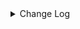 <details><summary> Change Log </summary>

| Change | Commit | Version |
| --- | --- | --- |
|[Improve][API] Add metadata schema into catalog table (#9586)|https://github.com/apache/seatunnel/commit/385814e7f1|2.3.12|
|[Improve] restruct connector common options (#8634)|https://github.com/apache/seatunnel/commit/f3499a6eeb|2.3.10|
|[improve] add assert options (#8620)|https://github.com/apache/seatunnel/commit/b159cc0c75|2.3.10|
|[Feature][API] Support timestamp with timezone offset (#8367)|https://github.com/apache/seatunnel/commit/e18bfeabd2|2.3.9|
|[fix][connector-v2][connector-assert] Optimize Assert Sink verification method (#8356)|https://github.com/apache/seatunnel/commit/5c9159d7cd|2.3.9|
|[Improve][dist]add shade check rule (#8136)|https://github.com/apache/seatunnel/commit/51ef800016|2.3.9|
|[Feature][File] Support config null format for text file read (#8109)|https://github.com/apache/seatunnel/commit/2dbf02df47|2.3.9|
|[Feature][Transform-V2] Support transform with multi-table (#7628)|https://github.com/apache/seatunnel/commit/72c9c4576d|2.3.9|
|[Improve][API] Unified tables_configs and table_list (#8100)|https://github.com/apache/seatunnel/commit/84c0b8d660|2.3.9|
|[Fix][API] Fix column length can not be long (#8039)|https://github.com/apache/seatunnel/commit/16cf632d3e|2.3.9|
|[Feature][Restapi] Allow metrics information to be associated to logical plan nodes (#7786)|https://github.com/apache/seatunnel/commit/6b7c53d03c|2.3.9|
|[Feature][Connector-V2] Assert support multi-table check (#7687)|https://github.com/apache/seatunnel/commit/c4778a2497|2.3.8|
|[Feature][Transform] Add embedding transform (#7534)|https://github.com/apache/seatunnel/commit/3310cfcd34|2.3.8|
|[Improve][Connector] Add multi-table sink option check (#7360)|https://github.com/apache/seatunnel/commit/2489f6446b|2.3.7|
|[Feature][Core] Support using upstream table placeholders in sink options and auto replacement (#7131)|https://github.com/apache/seatunnel/commit/c4ca74122c|2.3.6|
|[Hotfix] fix http source can not read yyyy-MM-dd HH:mm:ss format bug &amp; Improve DateTime Utils (#6601)|https://github.com/apache/seatunnel/commit/19888e7969|2.3.5|
|[Feature][Connector-V2][Assert] Support field type assert and field value equality assert for full data types (#6275)|https://github.com/apache/seatunnel/commit/576919bfab|2.3.4|
|[Feature][Connector-V2][Assert] Support check the precision and scale of Decimal type. (#6110)|https://github.com/apache/seatunnel/commit/dd64ed52d4|2.3.4|
|[Hotfix][SQL Transform] Fix cast to timestamp, date, time bug (#5812)|https://github.com/apache/seatunnel/commit/de181de02a|2.3.4|
|[Improve][Common] Introduce new error define rule (#5793)|https://github.com/apache/seatunnel/commit/9d1b2582b2|2.3.4|
|[Improve] Remove use `SeaTunnelSink::getConsumedType` method and mark it as deprecated (#5755)|https://github.com/apache/seatunnel/commit/8de7408100|2.3.4|
|[Improve] Add default implement for `SeaTunnelSink::setTypeInfo` (#5682)|https://github.com/apache/seatunnel/commit/86cba87450|2.3.4|
|[Fix] Fix log error when multi-table sink close (#5683)|https://github.com/apache/seatunnel/commit/fea4b6f268|2.3.4|
|Support config tableIdentifier for schema (#5628)|https://github.com/apache/seatunnel/commit/652921fb75|2.3.4|
|[Feature] Add `table-names` from FakeSource/Assert to produce/assert multi-table (#5604)|https://github.com/apache/seatunnel/commit/2c67cd8f3e|2.3.4|
|[Improve] Remove useless ReadonlyConfig flatten feature (#5612)|https://github.com/apache/seatunnel/commit/243edfef3d|2.3.4|
|Support config column/primaryKey/constraintKey in schema (#5564)|https://github.com/apache/seatunnel/commit/eac76b4e50|2.3.4|
|[Improve][connector-assert]support &#x27;DECIMAL&#x27; type and fix &#x27;Number&#x27; type precision issue (#5479)|https://github.com/apache/seatunnel/commit/d308e27733|2.3.4|
|[Improve][CheckStyle] Remove useless &#x27;SuppressWarnings&#x27; annotation of checkstyle. (#5260)|https://github.com/apache/seatunnel/commit/51c0d709ba|2.3.4|
|[Feature][Transform] Add SimpleSQL transform plugin (#4148)|https://github.com/apache/seatunnel/commit/b914d49abf|2.3.1|
|[Improve][build] Give the maven module a human readable name (#4114)|https://github.com/apache/seatunnel/commit/d7cd601051|2.3.1|
|[Improve][Project] Code format with spotless plugin. (#4101)|https://github.com/apache/seatunnel/commit/a2ab166561|2.3.1|
|[Hotfix][OptionRule] Fix option rule about all connectors (#3592)|https://github.com/apache/seatunnel/commit/226dc6a119|2.3.0|
|[Improve][Connector-V2][Assert] Unified exception for assert connector (#3331)|https://github.com/apache/seatunnel/commit/e74c9bc6fd|2.3.0|
|[improve][connector] The Factory#factoryIdentifier must be consistent with PluginIdentifierInterface#getPluginName (#3328)|https://github.com/apache/seatunnel/commit/d9519d696a|2.3.0|
|[Improve][Connector-V2] Add Clickhouse and Assert Source/Sink Factory (#3306)|https://github.com/apache/seatunnel/commit/9e4a128381|2.3.0|
|[Feature][Connector-v2] improve assert sink connector (#2844)|https://github.com/apache/seatunnel/commit/967fec0e93|2.3.0-beta|
|[DEV][Api] Replace SeaTunnelContext with JobContext and remove singleton pattern (#2706)|https://github.com/apache/seatunnel/commit/cbf82f755c|2.2.0-beta|
|[improve][UT] Upgrade junit to 5.+ (#2305)|https://github.com/apache/seatunnel/commit/362319ff3e|2.2.0-beta|
|[checkstyle] Improved validation scope of MagicNumber (#2194)|https://github.com/apache/seatunnel/commit/6d08b5f369|2.2.0-beta|
|[API-DRAFT] [MERGE] update license and pom.xml|https://github.com/apache/seatunnel/commit/5ae8865b7c|2.2.0-beta|
|add assert sink to Api draft (#2071)|https://github.com/apache/seatunnel/commit/fc640b52bd|2.2.0-beta|

</details>
